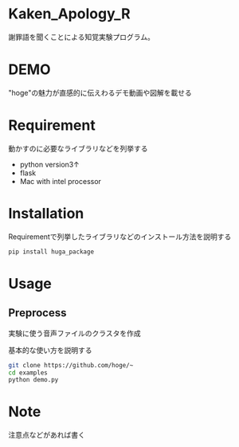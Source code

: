 # Kaken_Apology_R
 
謝罪語を聞くことによる知覚実験プログラム。
 
# DEMO
 
"hoge"の魅力が直感的に伝えわるデモ動画や図解を載せる
 
# Requirement
 
動かすのに必要なライブラリなどを列挙する
 
* python version3↑
* flask
* Mac with intel processor
 
# Installation
 
Requirementで列挙したライブラリなどのインストール方法を説明する
 
```bash
pip install huga_package
```

# Usage
## Preprocess
実験に使う音声ファイルのクラスタを作成
 
基本的な使い方を説明する
 
```bash
git clone https://github.com/hoge/~
cd examples
python demo.py
```
 
# Note
 
注意点などがあれば書く
 
